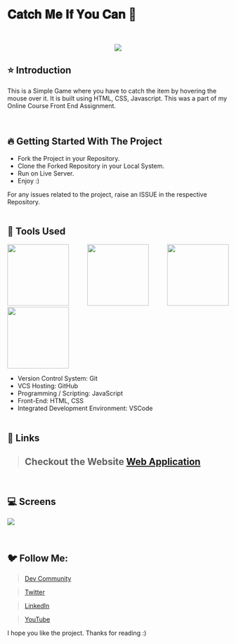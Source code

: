 # 𝐂𝐚𝐭𝐜𝐡 𝐌𝐞 𝐈𝐟 𝐘𝐨𝐮 𝐂𝐚𝐧 🚀

<br/>
<p align="center">
<img src="https://user-images.githubusercontent.com/76626529/184518930-e1bb0d7f-8aab-46ab-8f8d-5b4f02a6469a.gif">
</p>

## ⭐ Introduction

This is a Simple Game where you have to catch the item by hovering the mouse over it. It is built using HTML, CSS, Javascript. This was a part of my Online Course Front End Assignment.

   <br/>

## 🔥 Getting Started With The Project

-  Fork the Project in your Repository.
-  Clone the Forked Repository in your Local System.
-  Run on Live Server.
-  Enjoy :)

For any issues related to the project, raise an ISSUE in the respective Repository.
<br/>
<br/>

## 🔨 Tools Used

<p align="justify">
<img height="140" width="140" src="https://www.w3.org/html/logo/downloads/HTML5_Logo_256.png">
<img height="140" width="140" src="https://logodix.com/logo/470309.png">
<img height="140" width="140" src="https://upload.wikimedia.org/wikipedia/commons/6/6a/JavaScript-logo.png">
<img height="140" width="140" src="https://code.visualstudio.com/assets/apple-touch-icon.png">
</p>

-  Version Control System: Git
-  VCS Hosting: GitHub
-  Programming / Scripting: JavaScript
-  Front-End: HTML, CSS
-  Integrated Development Environment: VSCode
   <br/>
   <br/>

## 🔗 Links

> ## Checkout the Website [Web Application](https://ayush-kanduri.github.io/𝐂𝐚𝐭𝐜𝐡-𝐌𝐞-𝐈𝐟-𝐘𝐨𝐮-𝐂𝐚𝐧/)

 <br/>

## 💻 Screens

<p align="justify">
<img src="https://user-images.githubusercontent.com/76626529/184518930-e1bb0d7f-8aab-46ab-8f8d-5b4f02a6469a.gif">
</p>
<br/>

## 🐦 Follow Me:

> [Dev Community](https://dev.to/ayushkanduri)

> [Twitter](https://twitter.com/ayush_codes)

> [LinkedIn](https://www.linkedin.com/in/ayushkanduri/)

> [YouTube](https://www.youtube.com/channel/UC6c1ajC_2jF7wQp7Y13t2bg)

I hope you like the project. Thanks for reading :)
